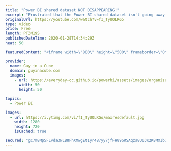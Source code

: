 ```yaml
---
title: "Power BI shared dataset NOT DISAPPEARING!"
excerpt: "Frustrated that the Power BI shared dataset isn't going away after deleting the report built on it? Patrick looks at what is going on.   *******************  Want to take your Power BI skills to the next level? We have training courses available to help you with your journey.  Guy in a Cube courses:"
originalUrl: https://youtube.com/watch?v=fI_TyUOLRGo
type: video
price: Free
length: PT3M19S
publishedDateTime: 2020-01-28T14:34:29Z
heat: 50

featuredContent: "<iframe width=\"800\" height=\"500\" frameborder=\"0\" src=\"https://www.youtube.com/embed/fI_TyUOLRGo\" allow=\"accelerometer; autoplay; encrypted-media; gyroscope; picture-in-picture\" allowfullscreen></iframe>"

provider:
  name: Guy in a Cube
  domain: guyinacube.com
  images:
    - url: https://everyday-cc.github.io/powerbi/assets/images/organizations/guyinacube.com-50x50.jpg
      width: 50
      height: 50

topics:
  - Power BI

images:
  - url: https://i.ytimg.com/vi/fI_TyUOLRGo/maxresdefault.jpg
    width: 1280
    height: 720
    isCached: true

secured: "gC7m8Mp5FLvda3NLB8FhXMwgEtIyr487yy7jfFH89GRSAqzs8U03K2K8MXIb3Pb8OOyFrUlPsyEn7CK+O2Xou+Pmhf1QXOYCtFVCTKkMDGEcc9i6AiySAJT+kUgMlnDXldLa+GUvK3q3JIH0rsq2PMiaSTlcId5b9KcDotSc7pLJWfbvgXlBY8YoMOTawJYuFOgDqUidTQH+3Kw3nOFx3QzWkPw0K2V+m2ols23jYklU9SnmUefRDjUMjYK0gqcUoOnMpBr6YaqxGNPTU9AFzvg7O6pUtHwnntP8B1j9XqMZlhLZNPL6kaydgy7ggU+25lQi+dMTNGCPAXxinnO5fqCQ4O5kUhjg1/mk3WR9UGIBr+oLxCeoTK2TXsBA2jnm3ymJNK7PaIIi84yHtLKiyIg+10T12Ck8B09J+Dclbhk=;3mNJKJDjVOpZIRYcswyYUQ=="
---
```


